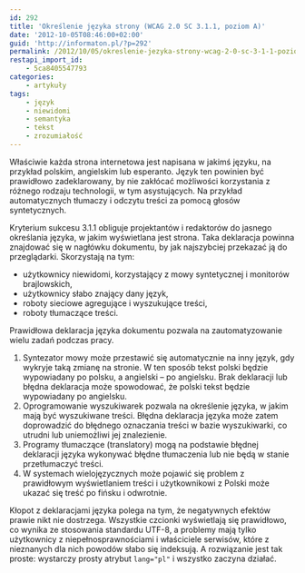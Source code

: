 ```yaml
---
id: 292
title: 'Określenie języka strony (WCAG 2.0 SC 3.1.1, poziom A)'
date: '2012-10-05T08:46:00+02:00'
guid: 'http://informaton.pl/?p=292'
permalink: /2012/10/05/okreslenie-jezyka-strony-wcag-2-0-sc-3-1-1-poziom-a/
restapi_import_id:
    - 5ca8405547793
categories:
    - artykuły
tags:
    - język
    - niewidomi
    - semantyka
    - tekst
    - zrozumiałość
---
```


Właściwie każda strona internetowa jest napisana w jakimś języku, na przykład polskim, angielskim lub esperanto. Język ten powinien być prawidłowo zadeklarowany, by nie zakłócać możliwości korzystania z różnego rodzaju technologii, w tym asystujących. Na przykład automatycznych tłumaczy i odczytu treści za pomocą głosów syntetycznych.

Kryterium sukcesu 3.1.1 obliguje projektantów i redaktorów do jasnego określania języka, w jakim wyświetlana jest strona. Taka deklaracja powinna znajdować się w nagłówku dokumentu, by jak najszybciej przekazać ją do przeglądarki. Skorzystają na tym:

- użytkownicy niewidomi, korzystający z mowy syntetycznej i monitorów brajlowskich,
- użytkownicy słabo znający dany język,
- roboty sieciowe agregujące i wyszukujące treści,
- roboty tłumaczące treści.

Prawidłowa deklaracja języka dokumentu pozwala na zautomatyzowanie wielu zadań podczas pracy.

1. Syntezator mowy może przestawić się automatycznie na inny język, gdy wykryje taką zmianę na stronie. W ten sposób tekst polski będzie wypowiadany po polsku, a angielski – po angielsku. Brak deklaracji lub błędna deklaracja może spowodować, że polski tekst będzie wypowiadany po angielsku.
2. Oprogramowanie wyszukiwarek pozwala na określenie języka, w jakim mają być wyszukiwane treści. Błędna deklaracja języka może zatem doprowadzić do błędnego oznaczania treści w bazie wyszukiwarki, co utrudni lub uniemożliwi jej znalezienie.
3. Programy tłumaczące (translatory) mogą na podstawie błędnej deklaracji języka wykonywać błędne tłumaczenia lub nie będą w stanie przetłumaczyć treści.
4. W systemach wielojęzycznych może pojawić się problem z prawidłowym wyświetlaniem treści i użytkownikowi z Polski może ukazać się treść po fińsku i odwrotnie.

Kłopot z deklaracjami języka polega na tym, że negatywnych efektów prawie nikt nie dostrzega. Wszystkie czcionki wyświetlają się prawidłowo, co wynika ze stosowania standardu UTF-8, a problemy mają tylko użytkownicy z niepełnosprawnościami i właściciele serwisów, które z nieznanych dla nich powodów słabo się indeksują. A rozwiązanie jest tak proste: wystarczy prosty atrybut `lang="pl"` i wszystko zaczyna działać.

